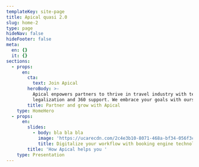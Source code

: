```yaml
---
templateKey: site-page
title: Apical quasi 2.0
slug: home-2
type: page
hideNav: false
hideFooter: false
meta:
  en: {}
  it: {}
sections:
  - props:
      en:
        cta:
          text: Join Apical
        heroBody: >-
          Apical enpowers partners to thrive in travel industry with technology
          legalization and 360 support. We embrace your goals with ours
        title: Partner and grow with Apical
    type: HomeHero
  - props:
      en:
        slides:
          - body: bla bla bla
            image: 'https://ucarecdn.com/2c4e3b10-8071-468a-bf34-056f3cc78c11/'
            title: Digitalize your workflow with booking engine technology
        title: 'How Apical helps you '
    type: Presentation
---
```


